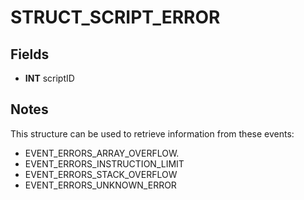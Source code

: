 # STRUCT_SCRIPT_ERROR

## Fields
* **INT** scriptID

## Notes
This structure can be used to retrieve information from these events:
- EVENT_ERRORS_ARRAY_OVERFLOW.
- EVENT_ERRORS_INSTRUCTION_LIMIT
- EVENT_ERRORS_STACK_OVERFLOW
- EVENT_ERRORS_UNKNOWN_ERROR